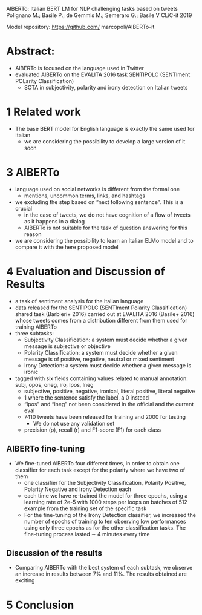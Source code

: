 AlBERTo: Italian BERT LM for NLP challenging tasks based on tweets
Polignano M.; Basile P.; de Gemmis M.; Semeraro G.; Basile V
CLiC-it 2019

Model repository: https://github.com/ marcopoli/AlBERTo-it

# Abstract: 	

* AlBERTo is focused on the language used in Twitter
* evaluated AlBERTo on the EVALITA 2016 task SENTIPOLC (SENTIment POLarity
  Classification)
  * SOTA in subjectivity, polarity and irony detection on Italian tweets

# 1 Related work

* The base BERT model for English language is exactly the same used for Italian
  * we are considering the possibility to develop a large version of it soon

# 3 AlBERTo

* language used on social networks is different from the formal one
  * mentions, uncommon terms, links, and hashtags
* we excluding the step based on “next following sentence”. This is a crucial
  * in the case of tweets, we do not have cognition of a flow of tweets as it
    happens in a dialog
  * AlBERTo is not suitable for the task of question answering for this reason
* we are considering the possibility to learn an Italian ELMo model and to
  compare it with the here proposed model

# 4 Evaluation and Discussion of Results

* a task of sentiment analysis for the Italian language
* data released for the SENTIPOLC (SENTIment Polarity Classification) shared
  task (Barbieri+ 2016) carried out at EVALITA 2016 (Basile+ 2016) whose tweets
  comes from a distribution different from them used for training AlBERTo
* three subtasks:
  * Subjectivity Classification: a system must decide whether a given message
    is subjective or objective
  * Polarity Classification: a system must decide whether a given message is
    of positive, negative, neutral or mixed sentiment
  * Irony Detection: a system must decide whether a given message is ironic
* tagged with six fields containing values related to manual annotation:
  subj, opos, oneg, iro, lpos, lneg
  * subjective, positive, negative, ironical, literal positive, literal negative
  * 1 where the sentence satisfy the label, a 0 instead
  * “lpos” and “lneg” not been considered in the official and the current eval
  * 7410 tweets have been released for training and 2000 for testing
    * We do not use any validation set
  * precision (p), recall (r) and F1-score (F1) for each class

## AlBERTo fine-tuning

* We fine-tuned AlBERTo four different times, in order to obtain one classifier
  for each task except for the polarity where we have two of them
  * one classifier for the Subjectivity Classification, Polarity Positive,
    Polarity Negative and Irony Detection each
  * each time we have re-trained the model for three epochs, using a learning
    rate of 2e-5 with 1000 steps per loops on batches of 512 example from the
    training set of the specific task
  * For the fine-tuning of the Irony Detection classifier, we increased the
    number of epochs of training to ten observing low performances using only
    three epochs as for the other classification tasks. The fine-tuning process
    lasted ∼ 4 minutes every time

## Discussion of the results

* Comparing AlBERTo with the best system of each subtask, we observe an increase
  in results between 7% and 11%. The results obtained are exciting

# 5 Conclusion
